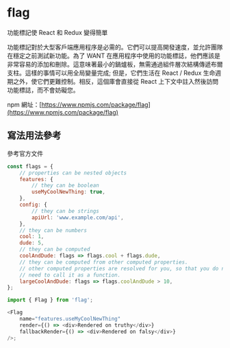 # flag

功能標記使 React 和 Redux 變得簡單

功能標記對於大型客戶端應用程序是必需的。它們可以提高開發速度，並允許團隊在穩定之前測試新功能。為了 WANT 在應用程序中使用的功能標誌，他們應該是非常容易的添加和刪除。這意味著最小的鍋爐板，無需通過組件層次結構傳遞布爾支柱。這樣的事情可以用全局變量完成; 但是，它們生活在 React / Redux 生命週期之外，使它們更難控制。相反，這個庫會直接從 React 上下文中註入然後訪問功能標誌，而不會妨礙您。

npm 網址：[https://www.npmjs.com/package/flag](https://www.npmjs.com/package/flag)

## 寫法用法參考

參考官方文件

```js
const flags = {
	// properties can be nested objects
	features: {
		// they can be boolean
		useMyCoolNewThing: true,
	},
	config: {
		// they can be strings
		apiUrl: 'www.example.com/api',
	},
	// they can be numbers
	cool: 1,
	dude: 5,
	// they can be computed
	coolAndDude: flags => flags.cool + flags.dude,
	// they can be computed from other computed properties.
	// other computed properties are resolved for you, so that you do not
	// need to call it as a function.
	largeCoolAndDude: flags => flags.coolAndDude > 10,
};

import { Flag } from 'flag';

<Flag
	name="features.useMyCoolNewThing"
	render={() => <div>Rendered on truthy</div>}
	fallbackRender={() => <div>Rendered on falsy</div>}
/>;
```
